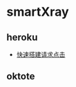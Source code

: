 # smartXray

## heroku

- [快速搭建请求点击](https://dashboard.heroku.com/new?template=https://github.com/qiumzh/smartXray/tree/heroku)

## oktote
